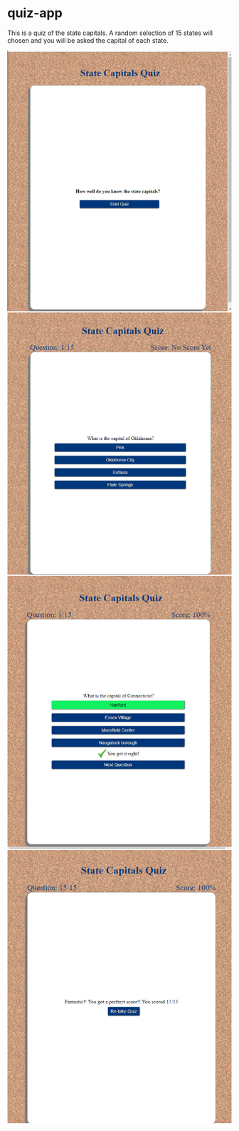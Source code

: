 # quiz-app

This is a quiz of the state capitals. A random selection of 15 states will chosen and you will be asked the capital of each state.

![Landing Page](images/landing-page.PNG)
![Question Page](images/Question.png)
![Answer Page](images/answer.PNG)
![End Game Page](images/end-game.PNG)
